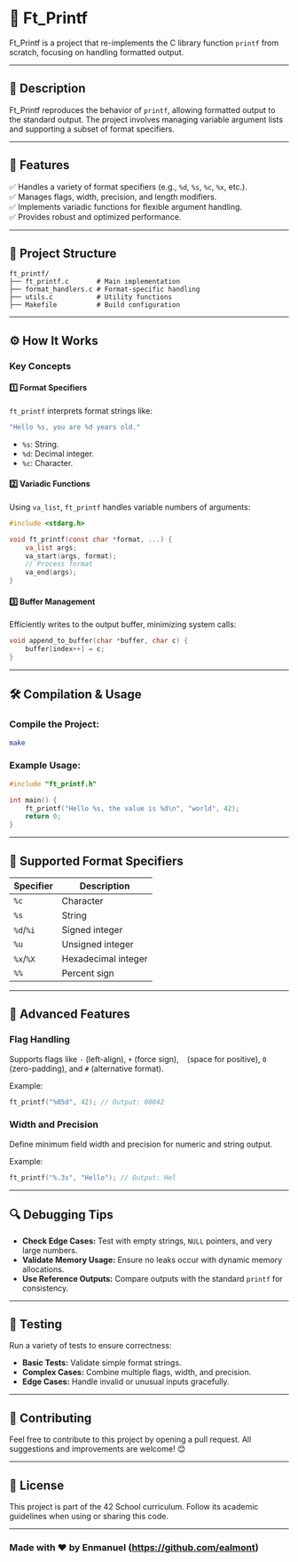 # 📖 Ft_Printf

Ft_Printf is a project that re-implements the C library function `printf` from scratch, focusing on handling formatted output.

---

## 📝 Description

Ft_Printf reproduces the behavior of `printf`, allowing formatted output to the standard output. The project involves managing variable argument lists and supporting a subset of format specifiers.

---

## 🚀 Features

✅ Handles a variety of format specifiers (e.g., `%d`, `%s`, `%c`, `%x`, etc.).  
✅ Manages flags, width, precision, and length modifiers.  
✅ Implements variadic functions for flexible argument handling.  
✅ Provides robust and optimized performance.  

---

## 📂 Project Structure

```
ft_printf/
├── ft_printf.c       # Main implementation
├── format_handlers.c # Format-specific handling
├── utils.c           # Utility functions
├── Makefile          # Build configuration
```

---

## ⚙️ How It Works

### Key Concepts

#### 1️⃣ **Format Specifiers**
`ft_printf` interprets format strings like:
```c
"Hello %s, you are %d years old."
```
- `%s`: String.  
- `%d`: Decimal integer.  
- `%c`: Character.  

#### 2️⃣ **Variadic Functions**
Using `va_list`, `ft_printf` handles variable numbers of arguments:
```c
#include <stdarg.h>

void ft_printf(const char *format, ...) {
    va_list args;
    va_start(args, format);
    // Process format
    va_end(args);
}
```

#### 3️⃣ **Buffer Management**
Efficiently writes to the output buffer, minimizing system calls:
```c
void append_to_buffer(char *buffer, char c) {
    buffer[index++] = c;
}
```

---

## 🛠️ Compilation & Usage

### Compile the Project:
```bash
make
```

### Example Usage:
```c
#include "ft_printf.h"

int main() {
    ft_printf("Hello %s, the value is %d\n", "world", 42);
    return 0;
}
```

---

## 📖 Supported Format Specifiers

| Specifier | Description          |
|-----------|----------------------|
| `%c`      | Character            |
| `%s`      | String               |
| `%d`/`%i` | Signed integer       |
| `%u`      | Unsigned integer     |
| `%x`/`%X` | Hexadecimal integer  |
| `%%`      | Percent sign         |

---

## 🌟 Advanced Features

### Flag Handling
Supports flags like `-` (left-align), `+` (force sign), ` ` (space for positive), `0` (zero-padding), and `#` (alternative format).

Example:
```c
ft_printf("%05d", 42); // Output: 00042
```

### Width and Precision
Define minimum field width and precision for numeric and string output.

Example:
```c
ft_printf("%.3s", "Hello"); // Output: Hel
```

---

## 🔍 Debugging Tips

- **Check Edge Cases:** Test with empty strings, `NULL` pointers, and very large numbers.
- **Validate Memory Usage:** Ensure no leaks occur with dynamic memory allocations.
- **Use Reference Outputs:** Compare outputs with the standard `printf` for consistency.

---

## 🧪 Testing

Run a variety of tests to ensure correctness:
- **Basic Tests:** Validate simple format strings.
- **Complex Cases:** Combine multiple flags, width, and precision.
- **Edge Cases:** Handle invalid or unusual inputs gracefully.

---

## 🤝 Contributing

Feel free to contribute to this project by opening a pull request. All suggestions and improvements are welcome! 😊

---

## 📜 License

This project is part of the 42 School curriculum. Follow its academic guidelines when using or sharing this code.

---

### Made with ❤️ by Enmanuel (https://github.com/ealmont)



